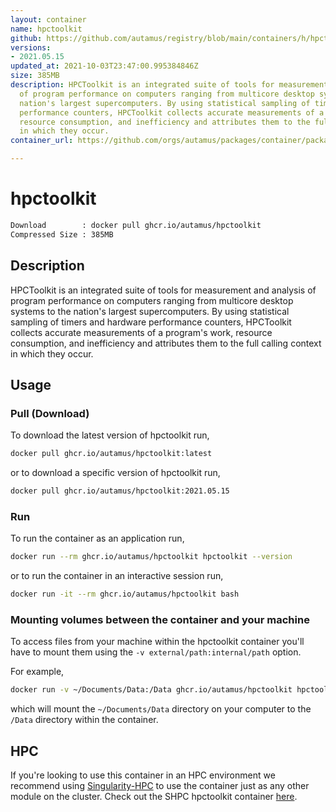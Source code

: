 ```yaml
---
layout: container
name: hpctoolkit
github: https://github.com/autamus/registry/blob/main/containers/h/hpctoolkit/spack.yaml
versions:
- 2021.05.15
updated_at: 2021-10-03T23:47:00.995384846Z
size: 385MB
description: HPCToolkit is an integrated suite of tools for measurement and analysis
  of program performance on computers ranging from multicore desktop systems to the
  nation's largest supercomputers. By using statistical sampling of timers and hardware
  performance counters, HPCToolkit collects accurate measurements of a program's work,
  resource consumption, and inefficiency and attributes them to the full calling context
  in which they occur.
container_url: https://github.com/orgs/autamus/packages/container/package/hpctoolkit

---
```

# hpctoolkit
```bash 
Download        : docker pull ghcr.io/autamus/hpctoolkit
Compressed Size : 385MB
```

## Description
HPCToolkit is an integrated suite of tools for measurement and analysis of program performance on computers ranging from multicore desktop systems to the nation's largest supercomputers. By using statistical sampling of timers and hardware performance counters, HPCToolkit collects accurate measurements of a program's work, resource consumption, and inefficiency and attributes them to the full calling context in which they occur.

## Usage
### Pull (Download)
To download the latest version of hpctoolkit run,

```bash
docker pull ghcr.io/autamus/hpctoolkit:latest
```

or to download a specific version of hpctoolkit run,

```bash
docker pull ghcr.io/autamus/hpctoolkit:2021.05.15
```
### Run
To run the container as an application run,
```bash
docker run --rm ghcr.io/autamus/hpctoolkit hpctoolkit --version
```

or to run the container in an interactive session run,
```bash
docker run -it --rm ghcr.io/autamus/hpctoolkit bash
```

### Mounting volumes between the container and your machine
To access files from your machine within the hpctoolkit container you'll have to mount them using the `-v external/path:internal/path` option.

For example,
```bash
docker run -v ~/Documents/Data:/Data ghcr.io/autamus/hpctoolkit hpctoolkit /Data/myData.csv
```
which will mount the `~/Documents/Data` directory on your computer to the `/Data` directory within the container.

## HPC
If you're looking to use this container in an HPC environment we recommend using [Singularity-HPC](https://singularity-hpc.readthedocs.io) to use the container just as any other module on the cluster. Check out the SHPC hpctoolkit container [here](https://singularityhub.github.io/singularity-hpc/r/ghcr.io-autamus-hpctoolkit/).
